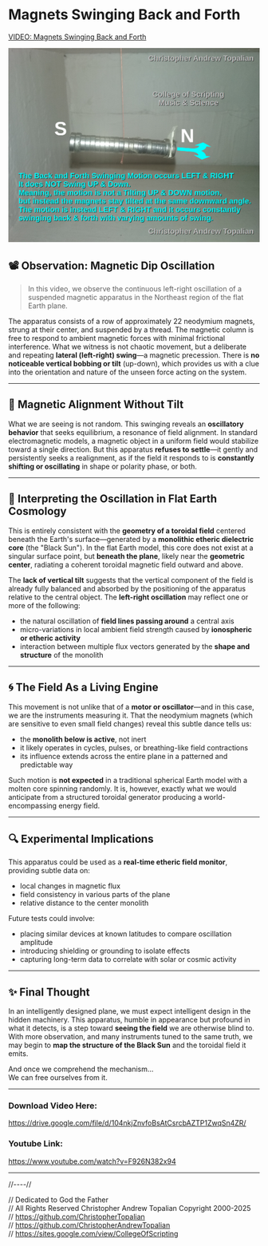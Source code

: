 # Magnets Swinging Back and Forth

[VIDEO: Magnets Swinging Back and Forth](https://www.youtube.com/watch?v=F926N382x94)  

![Magnets Swinging Back and Forth](textures/magnets_swinging_back_and_forth.png)

## 📽️ Observation: Magnetic Dip Oscillation

> In this video, we observe the continuous left-right oscillation of a suspended magnetic apparatus in the Northeast region of the flat Earth plane.  

The apparatus consists of a row of approximately 22 neodymium magnets, strung at their center, and suspended by a thread. The magnetic column is free to respond to ambient magnetic forces with minimal frictional interference. What we witness is not chaotic movement, but a deliberate and repeating **lateral (left-right) swing**—a magnetic precession. There is **no noticeable vertical bobbing or tilt** (up-down), which provides us with a clue into the orientation and nature of the unseen force acting on the system.

---

## 🧭 Magnetic Alignment Without Tilt

What we are seeing is not random. This swinging reveals an **oscillatory behavior** that seeks equilibrium, a resonance of field alignment. In standard electromagnetic models, a magnetic object in a uniform field would stabilize toward a single direction. But this apparatus **refuses to settle**—it gently and persistently seeks a realignment, as if the field it responds to is **constantly shifting or oscillating** in shape or polarity phase, or both.

---

## 📡 Interpreting the Oscillation in Flat Earth Cosmology

This is entirely consistent with the **geometry of a toroidal field** centered beneath the Earth's surface—generated by a **monolithic etheric dielectric core** (the "Black Sun"). In the flat Earth model, this core does not exist at a singular surface point, but **beneath the plane**, likely near the **geometric center**, radiating a coherent toroidal magnetic field outward and above.

The **lack of vertical tilt** suggests that the vertical component of the field is already fully balanced and absorbed by the positioning of the apparatus relative to the central object. The **left-right oscillation** may reflect one or more of the following:

- the natural oscillation of **field lines passing around** a central axis
- micro-variations in local ambient field strength caused by **ionospheric or etheric activity**
- interaction between multiple flux vectors generated by the **shape and structure** of the monolith

---

## 🌀 The Field As a Living Engine

This movement is not unlike that of a **motor or oscillator**—and in this case, we are the instruments measuring it. That the neodymium magnets (which are sensitive to even small field changes) reveal this subtle dance tells us:

- the **monolith below is active**, not inert
- it likely operates in cycles, pulses, or breathing-like field contractions
- its influence extends across the entire plane in a patterned and predictable way

Such motion is **not expected** in a traditional spherical Earth model with a molten core spinning randomly. It is, however, exactly what we would anticipate from a structured toroidal generator producing a world-encompassing energy field.

---

## 🔍 Experimental Implications

This apparatus could be used as a **real-time etheric field monitor**, providing subtle data on:

- local changes in magnetic flux
- field consistency in various parts of the plane
- relative distance to the center monolith

Future tests could involve:
- placing similar devices at known latitudes to compare oscillation amplitude
- introducing shielding or grounding to isolate effects
- capturing long-term data to correlate with solar or cosmic activity

---

## ✨ Final Thought

In an intelligently designed plane, we must expect intelligent design in the hidden machinery. This apparatus, humble in appearance but profound in what it detects, is a step toward **seeing the field** we are otherwise blind to. With more observation, and many instruments tuned to the same truth, we may begin to **map the structure of the Black Sun** and the toroidal field it emits.

And once we comprehend the mechanism…  
We can free ourselves from it.

---

### Download Video Here:  
https://drive.google.com/file/d/104nkjZnvfoBsAtCsrcbAZTP1ZwqSn4ZR/  

### Youtube Link:  
https://www.youtube.com/watch?v=F926N382x94  

---

//----//

// Dedicated to God the Father  
// All Rights Reserved Christopher Andrew Topalian Copyright 2000-2025  
// https://github.com/ChristopherTopalian  
// https://github.com/ChristopherAndrewTopalian  
// https://sites.google.com/view/CollegeOfScripting  

